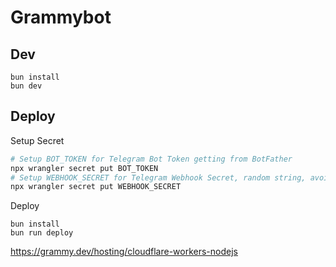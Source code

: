 # Grammybot

## Dev

```
bun install
bun dev
```

## Deploy

Setup Secret
```sh
# Setup BOT_TOKEN for Telegram Bot Token getting from BotFather
npx wrangler secret put BOT_TOKEN
# Setup WEBHOOK_SECRET for Telegram Webhook Secret, random string, avoid special characters for better URL encoding
npx wrangler secret put WEBHOOK_SECRET
```

Deploy

```
bun install
bun run deploy
```

https://grammy.dev/hosting/cloudflare-workers-nodejs
